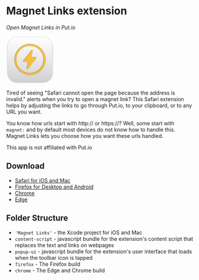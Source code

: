 # Magnet Links extension

_Open Magnet Links in Put.io_

![icon][icon]

Tired of seeing "Safari cannot open the page because the address is invalid." alerts when you try to open a magnet link? This Safari extension helps by adjusting the links to go through Put.io, to your clipboard, or to any URL you want.

You know how urls start with http:// or https://? Well, some start with `magnet:` and by default most devices do not know how to handle this. Magnet Links lets you choose how you want these urls handled.

This app is not affiliated with Put.io


## Download

- [Safari for iOS and Mac](https://apps.apple.com/us/app/magnet-links/id1598258908)
- [Firefox for Desktop and Android](https://addons.mozilla.org/addon/magnet-links/)
- [Chrome](https://chrome.google.com/webstore/detail/fkioalmkhgkhojppkapnidbnaecnnkfo)
- [Edge](https://microsoftedge.microsoft.com/addons/detail/bmdmgkgpnjgmgcpmgnphgihlekjgnapf)


## Folder Structure

- `'Magnet Links'` - the Xcode project for iOS and Mac
- `content-script` - javascript bundle for the extension's content script that replaces the text and links on webpages
- `popup-ui` - javascript bundle for the extension's user interface that loads when the toolbar icon is tapped
- `firefox` - The Firefox build
- `chrome` - The Edge and Chrome build


[icon]: https://github.com/girlfriend-technology/magnet-links-extension/raw/main/Magnet%20Links/Shared%20(Extension)/Resources/images/icon-128.png "App Icon"
